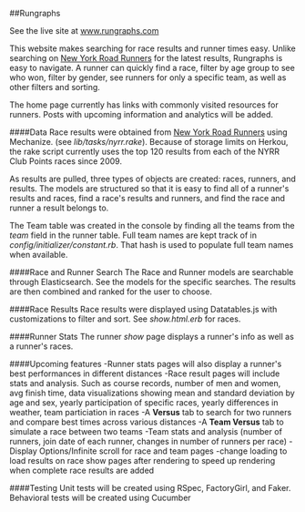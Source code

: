 ##Rungraphs

See the live site at <a href="http://www.rungraphs.com" target=_blank>www.rungraphs.com</a>

This website makes searching for race results and runner times easy. Unlike searching on <a href="http://web2.nyrrc.org/cgi-bin/start.cgi/aes-programs/results/resultsarchive.htm" target=_blank>New York Road Runners</a> for the latest results, Rungraphs is easy to navigate. A runner can quickly find a race, filter by age group to see who won, filter by gender, see runners for only a specific team, as well as other filters and sorting.

The home page currently has links with commonly visited resources for runners. Posts with upcoming information and analytics will be added.

####Data
Race results were obtained from <a href="http://web2.nyrrc.org/cgi-bin/start.cgi/aes-programs/results/resultsarchive.htm" target=_blank>New York Road Runners</a> using Mechanize. (see *lib/tasks/nyrr.rake*). Because of storage limits on Herkou, the rake script currently uses the top 120 results from each of the NYRR Club Points races since 2009.

As results are pulled, three types of objects are created: races, runners, and results. The models are structured so that it is easy to find all of a runner's results and races, find a race's results and runners, and find the race and runner a result belongs to.

The Team table was created in the console by finding all the teams from the *team* field in the runner table. Full team names are kept track of in *config/initializer/constant.rb*. That hash is used to populate full team names when available.

####Race and Runner Search
The Race and Runner models are searchable through Elasticsearch. See the models for the specific searches. The results are then combined and ranked for the user to choose.

####Race Results
Race results were displayed using Datatables.js with customizations to filter and sort. See *show.html.erb* for races.

####Runner Stats
The runner *show* page displays a runner's info as well as a runner's races.

####Upcoming features
-Runner stats pages will also display a runner's best performances in different distances
-Race result pages will include stats and analysis. Such as course records, number of men and women, avg finish time, data visualizations showing mean and standard deviation by age and sex, yearly participation of specific races, yearly differences in weather, team particiation in races
-A **Versus** tab to search for two runners and compare best times across various distances
-A **Team Versus** tab to simulate a race between two teams
-Team stats and analysis (number of runners, join date of each runner, changes in number of runners per race)
-Display Options/Infinite scroll for race and team pages
-change loading to load results on race show pages after rendering to speed up rendering when complete race results are added

####Testing
Unit tests will be created using RSpec, FactoryGirl, and Faker.
Behavioral tests will be created using Cucumber

